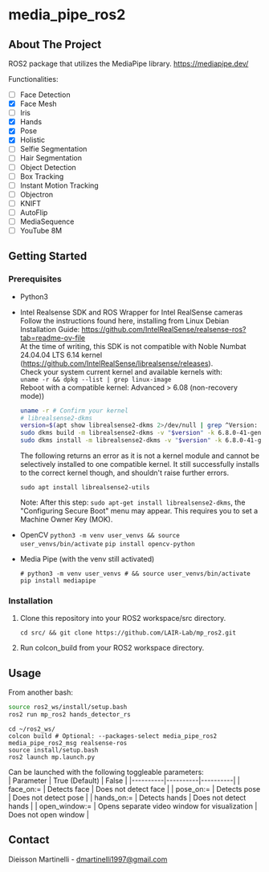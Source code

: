 # media_pipe_ros2
<!-- ABOUT THE PROJECT -->
## About The Project
ROS2 package that utilizes the MediaPipe library.
https://mediapipe.dev/

Functionalities:
- [ ] Face Detection
- [x] Face Mesh
- [ ] Iris
- [x] Hands
- [x] Pose
- [x] Holistic
- [ ] Selfie Segmentation
- [ ] Hair Segmentation
- [ ] Object Detection
- [ ] Box Tracking
- [ ] Instant Motion Tracking
- [ ] Objectron
- [ ] KNIFT
- [ ] AutoFlip
- [ ] MediaSequence
- [ ] YouTube 8M
<!-- GETTING STARTED -->
## Getting Started

### Prerequisites
* Python3
* Intel Realsense SDK and ROS Wrapper for Intel RealSense cameras <br>
  Follow the instructions found here, installing from Linux Debian Installation Guide: https://github.com/IntelRealSense/realsense-ros?tab=readme-ov-file <br>
  At the time of writing, this SDK is not compatible with Noble Numbat 24.04.04 LTS 6.14 kernel (https://github.com/IntelRealSense/librealsense/releases). <br>
  Check your system current kernel and available kernels with: <br>
  ```uname -r && dpkg --list | grep linux-image```
  <br>Reboot with a compatible kernel: Advanced > 6.08 (non-recovery mode)) <br>
  ```bash
  uname -r # Confirm your kernel
  # librealsense2-dkms
  version=$(apt show librealsense2-dkms 2>/dev/null | grep ^Version: | awk '{print $2}' | cut -d'-' -f1) # Dynamically extract and assign the librealsense-dkms version to variable "$version"
  sudo dkms build -m librealsense2-dkms -v "$version" -k 6.8.0-41-generic # Selectively build this version of librealsense2-dkms to this kernel
  sudo dkms install -m librealsense2-dkms -v "$version" -k 6.8.0-41-generic # And install
  ```
  The following returns an error as it is not a kernel module and cannot be selectively installed to one compatible kernel. It still successfully installs to the correct kernel though, and shouldn't raise further errors.
  
  ```sudo apt install librealsense2-utils```
  
  Note: After this step: ```sudo apt-get install librealsense2-dkms```, the "Configuring Secure Boot" menu may appear. This requires you to set a Machine Owner Key (MOK).
    
* OpenCV
    ```python3 -m venv user_venvs && source user_venvs/bin/activate```
    ```pip install opencv-python```
* Media Pipe (with the venv still activated)
  ```
  # python3 -m venv user_venvs # && source user_venvs/bin/activate
  pip install mediapipe
  ```
### Installation
1. Clone this repository into your ROS2 workspace/src directory.

   ```cd src/ && git clone https://github.com/LAIR-Lab/mp_ros2.git``` 
3. Run colcon_build from your ROS2 workspace directory.
<!-- USAGE EXAMPLES -->
## Usage
From another bash:
  ```sh
  source ros2_ws/install/setup.bash
  ros2 run mp_ros2 hands_detector_rs
  ```
```
cd ~/ros2_ws/
colcon build # Optional: --packages-select media_pipe_ros2 media_pipe_ros2_msg realsense-ros
source install/setup.bash
ros2 launch mp.launch.py
```
Can be launched with the following toggleable parameters: <br>
| Parameter | True (Default) | False |
|----------|----------|----------|
| face_on:=   | Detects face | Does not detect face |
| pose_on:=  | Detects pose | Does not detect pose |
| hands_on:=  | Detects hands | Does not detect hands |
| open_window:=  | Opens separate video window for visualization | Does not open window |

<!-- CONTACT -->
## Contact

Dieisson Martinelli - dmartinelli1997@gmail.com
